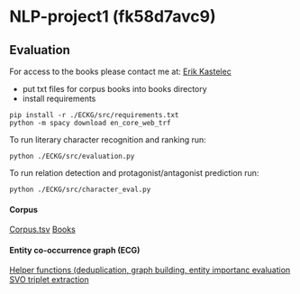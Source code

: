 # NLP-project1 (fk58d7avc9)

## Evaluation

For access to the books please contact me at: [Erik Kastelec](mailto:erikkastelec@gmail.com)

* put txt files for corpus books into books directory
* install requirements

```
pip install -r ./ECKG/src/requirements.txt
python -m spacy download en_core_web_trf
```

To run literary character recognition and ranking run:

```
python ./ECKG/src/evaluation.py
```

To run relation detection and protagonist/antagonist prediction run:

```
python ./ECKG/src/character_eval.py
```

#### Corpus

[Corpus.tsv](./books/corpus.tsv)
[Books](./books/) <br>

#### Entity co-occurrence graph (ECG)

[Helper functions (deduplication, graph building, entity importanc evaluation](./ECKG/src/helper_functions.py) <br>
[SVO triplet extraction](./ECKS/src/eventify.py)

